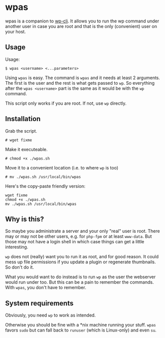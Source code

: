 # wpas
wpas is a companion to [wp-cli](https://github.com/wp-cli/wp-cli). It allows you to run the wp command under another user in case you are root and that is the only (convenient) user on your host.

## Usage
Usage:
```shell
$ wpas <username> <...parameters>
```
Using `wpas` is easy. The command is `wpas` and it needs at least 2 arguments. The first is the user and the rest is what gets passed to `wp`. So everything after the `wpas <username>` part is the same as it would be with the `wp` command.

This script only works if you are root. If not, use `wp` directly.

## Installation
Grab the script.
```shell
# wget fixme
```

Make it executeable.
```shell
# chmod +x ./wpas.sh
```

Move it to a convenient location (i.e. to where `wp` is too)
```shell
# mv ./wpas.sh /usr/local/bin/wpas
```

Here's the copy-paste friendly version:
```shell
wget fixme
chmod +x ./wpas.sh
mv ./wpas.sh /usr/local/bin/wpas
```

## Why is this?
So maybe you administrate a server and your only "real" user is root. There may or may not be other users, e.g. for `php-fpm` or at least `www-data`. But those may not have a login shell in which case things can get a little interesting.

`wp` does not (really) want you to run it as root, and for good reason. It could mess up file permissions if you update a plugin or regenerate thumbnails. So don't do it.

What you would want to do instead is to run `wp` as the user the webserver would run under too. But this can be a pain to remember the commands. With `wpas`, you don't have to remember.

## System requirements
Obviously, you need `wp` to work as intended.

Otherwise you should be fine with a *nix machine running your stuff. `wpas` favors `sudo` but can fall back to `runuser` (which is Linux-only) and even `su`.